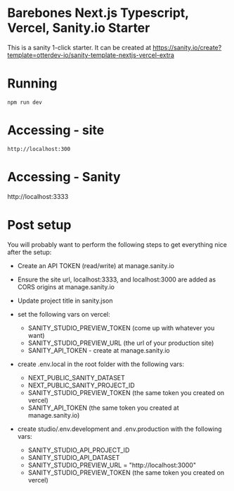 # Barebones Next.js Typescript, Vercel, Sanity.io Starter
This is a sanity 1-click starter. It can be created at https://sanity.io/create?template=otterdev-io/sanity-template-nextjs-vercel-extra
# Running
`npm run dev`

# Accessing - site
`http://localhost:300`

# Accessing - Sanity
http://localhost:3333

# Post setup
You will probably want to perform the following steps to get everything nice after the setup:

- Create an API TOKEN (read/write) at manage.sanity.io
- Ensure the site url, localhost:3333, and localhost:3000 are added as CORS origins at manage.sanity.io

- Update project title in sanity.json

- set the following vars on vercel:
  - SANITY_STUDIO_PREVIEW_TOKEN (come up with whatever you want)
  - SANITY_STUDIO_PREVIEW_URL (the url of your production site)
  - SANITY_API_TOKEN - create at manage.sanity.io

- create .env.local in the root folder with the following vars:
  - NEXT_PUBLIC_SANITY_DATASET
  - NEXT_PUBLIC_SANITY_PROJECT_ID
  - SANITY_STUDIO_PREVIEW_TOKEN (the same token you created on vercel)
  - SANITY_API_TOKEN (the same token you created at manage.sanity.io)

- create studio/.env.development and .env.production with the following vars:
  - SANITY_STUDIO_API_PROJECT_ID
  - SANITY_STUDIO_API_DATASET
  - SANITY_STUDIO_PREVIEW_URL = "http://localhost:3000"
  - SANITY_STUDIO_PREVIEW_TOKEN (the same token you created on vercel)
